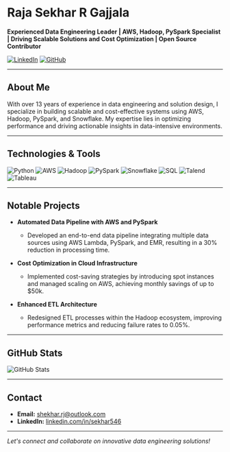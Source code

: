 # Raja Sekhar R Gajjala

**Experienced Data Engineering Leader | AWS, Hadoop, PySpark Specialist | Driving Scalable Solutions and Cost Optimization | Open Source Contributor**

[![LinkedIn](https://img.shields.io/badge/LinkedIn-Profile-blue)](https://www.linkedin.com/in/sekhar546/)
[![GitHub](https://img.shields.io/badge/GitHub-Profile-lightgrey)](https://github.com/sekhar546)

---

## About Me

With over 13 years of experience in data engineering and solution design, I specialize in building scalable and cost-effective systems using AWS, Hadoop, PySpark, and Snowflake. My expertise lies in optimizing performance and driving actionable insights in data-intensive environments.

---

## Technologies & Tools

![Python](https://img.shields.io/badge/-Python-3776AB?logo=python&logoColor=white)
![AWS](https://img.shields.io/badge/-AWS-232F3E?logo=amazon-aws&logoColor=white)
![Hadoop](https://img.shields.io/badge/-Hadoop-66CCFF?logo=apache-hadoop&logoColor=black)
![PySpark](https://img.shields.io/badge/-PySpark-E25A1C?logo=apache-spark&logoColor=white)
![Snowflake](https://img.shields.io/badge/-Snowflake-29B5E8?logo=snowflake&logoColor=white)
![SQL](https://img.shields.io/badge/-SQL-4479A1?logo=postgresql&logoColor=white)
![Talend](https://img.shields.io/badge/-Talend-FF6D70?logo=talend&logoColor=white)
![Tableau](https://img.shields.io/badge/-Tableau-E97627?logo=tableau&logoColor=white)

---

## Notable Projects

- **Automated Data Pipeline with AWS and PySpark**
  - Developed an end-to-end data pipeline integrating multiple data sources using AWS Lambda, PySpark, and EMR, resulting in a 30% reduction in processing time.

- **Cost Optimization in Cloud Infrastructure**
  - Implemented cost-saving strategies by introducing spot instances and managed scaling on AWS, achieving monthly savings of up to $50k.

- **Enhanced ETL Architecture**
  - Redesigned ETL processes within the Hadoop ecosystem, improving performance metrics and reducing failure rates to 0.05%.

---

## GitHub Stats

![GitHub Stats](https://github-readme-stats.vercel.app/api?username=sekhar546&show_icons=true&theme=default)

---

## Contact

- **Email:** [shekhar.rj@outlook.com](mailto:shekhar.rj@outlook.com)
- **LinkedIn:** [linkedin.com/in/sekhar546](https://www.linkedin.com/in/sekhar546/)

---

*Let's connect and collaborate on innovative data engineering solutions!*
